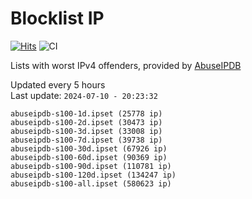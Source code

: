 # Blocklist IP

[![Hits](https://hits.seeyoufarm.com/api/count/incr/badge.svg?url=https%3A%2F%2Fgithub.com%2Fborestad%2Fblocklist-ip%2F&count_bg=%2379C83D&title_bg=%23555555&icon=&icon_color=%23E7E7E7&title=hits&edge_flat=false)](https://hits.seeyoufarm.com)  ![CI](https://img.shields.io/github/workflow/status/borestad/blocklist-ip/CI?style=flat-square)

Lists with worst IPv4 offenders, provided by [AbuseIPDB](https://www.abuseipdb.com/)

<!-- FOOTER-PLACEHOLDER -->
Updated every 5 hours<br>
Last update: `2024-07-10 - 20:23:32`
```
abuseipdb-s100-1d.ipset (25778 ip)
abuseipdb-s100-2d.ipset (30473 ip)
abuseipdb-s100-3d.ipset (33008 ip)
abuseipdb-s100-7d.ipset (39738 ip)
abuseipdb-s100-30d.ipset (67926 ip)
abuseipdb-s100-60d.ipset (90369 ip)
abuseipdb-s100-90d.ipset (110781 ip)
abuseipdb-s100-120d.ipset (134247 ip)
abuseipdb-s100-all.ipset (580623 ip)
```
